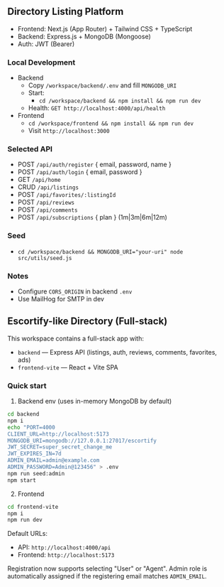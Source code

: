 ## Directory Listing Platform

- Frontend: Next.js (App Router) + Tailwind CSS + TypeScript
- Backend: Express.js + MongoDB (Mongoose)
- Auth: JWT (Bearer)

### Local Development
- Backend
  - Copy `/workspace/backend/.env` and fill `MONGODB_URI`
  - Start:
    - `cd /workspace/backend && npm install && npm run dev`
  - Health: `GET http://localhost:4000/api/health`
- Frontend
  - `cd /workspace/frontend && npm install && npm run dev`
  - Visit `http://localhost:3000`

### Selected API
- POST `/api/auth/register` { email, password, name }
- POST `/api/auth/login` { email, password }
- GET `/api/home`
- CRUD `/api/listings`
- POST `/api/favorites/:listingId`
- POST `/api/reviews`
- POST `/api/comments`
- POST `/api/subscriptions` { plan } (1m|3m|6m|12m)

### Seed
- `cd /workspace/backend && MONGODB_URI="your-uri" node src/utils/seed.js`

### Notes
- Configure `CORS_ORIGIN` in backend `.env`
- Use MailHog for SMTP in dev
## Escortify-like Directory (Full‑stack)

This workspace contains a full-stack app with:

- `backend` — Express API (listings, auth, reviews, comments, favorites, ads)
- `frontend-vite` — React + Vite SPA

### Quick start

1) Backend env (uses in-memory MongoDB by default)

```bash
cd backend
npm i
echo "PORT=4000
CLIENT_URL=http://localhost:5173
MONGODB_URI=mongodb://127.0.0.1:27017/escortify
JWT_SECRET=super_secret_change_me
JWT_EXPIRES_IN=7d
ADMIN_EMAIL=admin@example.com
ADMIN_PASSWORD=Admin@123456" > .env
npm run seed:admin
npm start
```

2) Frontend

```bash
cd frontend-vite
npm i
npm run dev
```

Default URLs:
- API: `http://localhost:4000/api`
- Frontend: `http://localhost:5173`

Registration now supports selecting "User" or "Agent". Admin role is automatically assigned if the registering email matches `ADMIN_EMAIL`.
